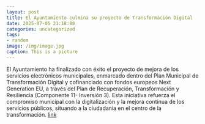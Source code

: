 ```yaml
---
layout: post
title: El Ayuntamiento culmina su proyecto de Transformación Digital
date: 2025-07-05 21:18:08
categories: uncategorized
tags:
- random
image: /img/image.jpg
caption: This is a picture
---
```

El Ayuntamiento ha finalizado con éxito el proyecto de mejora de los servicios electrónicos municipales, enmarcado dentro del Plan Municipal de Transformación Digital y cofinanciado con fondos europeos Next Generation EU, a través del Plan de Recuperación, Transformación y Resiliencia (Componente 11- Inversión 3). Esta iniciativa refuerza el compromiso municipal con la digitalización y la mejora continua de los servicios públicos, situando a la ciudadanía en el centro de la transformación.  [link](https://www.ayto-villacanada.es/noticias/el-ayuntamiento-culmina-su-proyecto-de-transformacion-digital/)
